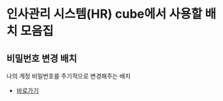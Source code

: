 # 인사관리 시스템(HR) cube에서 사용할 배치 모음집

## 비밀번호 변경 배치
나의 계정 비밀번호를 주기적으로 변경해주는 배치
- [바로가기](update-password/README.md)